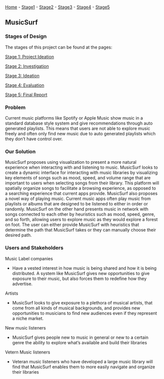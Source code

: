 [Home](https://colinauyeng.github.io/CPSC-481--MusicSurf/) - [Stage1](https://colinauyeng.github.io/CPSC-481--MusicSurf/Stage1) - [Stage2](https://colinauyeng.github.io/CPSC-481--MusicSurf/Stage2) - [Stage3](https://colinauyeng.github.io/CPSC-481--MusicSurf/Stage3) - [Stage4](https://colinauyeng.github.io/CPSC-481--MusicSurf/Stage4) - [Stage5](https://colinauyeng.github.io/CPSC-481--MusicSurf/Stage5)  
## MusicSurf

### Stages of Design
The stages of this project can be found at the pages:

[Stage 1: Project Ideation](https://colinauyeng.github.io/CPSC-481--MusicSurf/Stage1)

[Stage 2: Investigation](https://colinauyeng.github.io/CPSC-481--MusicSurf/Stage2)

[Stage 3: Ideation](https://colinauyeng.github.io/CPSC-481--MusicSurf/Stage3)

[Stage 4: Evaluation](https://colinauyeng.github.io/CPSC-481--MusicSurf/Stage4)

[Stage 5: Final Report](https://colinauyeng.github.io/CPSC-481--MusicSurf/Stage5)

### Problem
Current music platforms like Spotify or Apple Music show music in a standard database style system and give recommendations through auto generated playlists. This means that users are not able to explore music freely and often only find new music due to auto generated playlists which they don’t have control over. 

### Our Solution
MusicSurf proposes using visualization to present a more natural experience when interacting with and listening to music. MusicSurf looks to create a dynamic interface for interacting with music libraries by visualizing key elements of songs such as mood, speed, and volume range that are important to users when selecting songs from their library. This platform will spatially organize songs to facilitate a browsing experience, as opposed to a searching experience that current apps provide. MusicSurf also proposes a novel way of playing music. Current music apps often play music from playlists or albums that are designed to be listened to either in order or randomly. MusicSurf on the other hand presents music in network with songs connected to each other by heuristics such as mood, speed, genre, and so forth, allowing users to explore music as they would explore a forest on foot. The user can either provide MusicSurf with heuristics that determine the path that MusicSurf takes or they can manually choose their desired path. 

### Users and Stakeholders
Music Label companies 
- Have a vested interest in how music is being shared and how it is being distributed. A system like MusicSurf gives new opportunities to give exposure to their music, but also forces them to redefine how they advertise.  

Artists
- MusicSurf looks to give exposure to a plethora of musical artists, that come from all kinds of musical backgrounds, and provides new opportunities to musicians to find new audiences even if they represent a niche market. 

New music listeners
- MusicSurf gives people new to music in general or new to a certain genre the ability to explore what’s available and build their libraries

Vetern Music listeners
- Veteran music listeners who have developed a large music library will find that MusicSurf enables them to more easily navigate and organize their libraries




